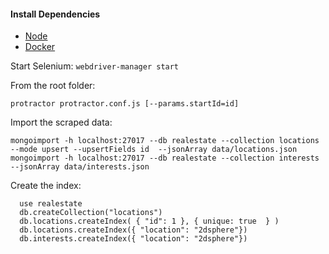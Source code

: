 #### Install Dependencies
* [Node](https://nodejs.org/en/download/)
* [Docker](https://www.docker.com/)

Start Selenium:
```webdriver-manager start```


From the root folder:

```protractor protractor.conf.js [--params.startId=id]```


Import the scraped data:
```
mongoimport -h localhost:27017 --db realestate --collection locations --mode upsert --upsertFields id  --jsonArray data/locations.json
mongoimport -h localhost:27017 --db realestate --collection interests  --jsonArray data/interests.json
```

Create the index:
```
  use realestate
  db.createCollection("locations")
  db.locations.createIndex( { "id": 1 }, { unique: true  } )
  db.locations.createIndex({ "location": "2dsphere"})
  db.interests.createIndex({ "location": "2dsphere"})
```

